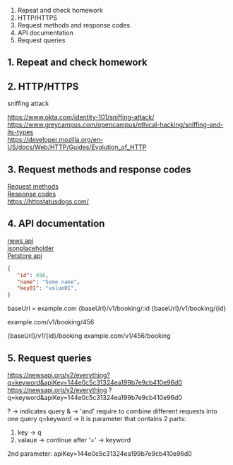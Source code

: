 1. Repeat and check homework
2. HTTP/HTTPS
3. Request methods and response codes
4. API documentation
5. Request queries


## 1. Repeat and check homework


## 2. HTTP/HTTPS

sniffing attack

https://www.okta.com/identity-101/sniffing-attack/  
https://www.greycampus.com/opencampus/ethical-hacking/sniffing-and-its-types  
https://developer.mozilla.org/en-US/docs/Web/HTTP/Guides/Evolution_of_HTTP  

## 3. Request methods and response codes

[Request methods](https://developer.mozilla.org/en-US/docs/Web/HTTP/Reference/Methods)  
[Response codes](https://developer.mozilla.org/en-US/docs/Web/HTTP/Reference/Status)   
https://httpstatusdogs.com/  

## 4. API documentation

[news api](https://newsapi.org/docs)  
[jsonplaceholder](https://jsonplaceholder.typicode.com)  
[Petstore api](https://petstore.swagger.io/) 

```json
{
   "id": 456,
   "name": "Some name",
   "key01": "value01",
}
```
baseUrl = example.com
{baseUrl}/v1/booking/:id
{baseUrl}/v1/booking/{id}

example.com/v1/booking/456

{baseUrl}/v1/{id}/booking
example.com/v1/456/booking


## 5. Request queries

https://newsapi.org/v2/everything?q=keyword&apiKey=144e0c5c31324ea199b7e9cb410e96d0
https://newsapi.org/v2/everything
?q=keyword&apiKey=144e0c5c31324ea199b7e9cb410e96d0

? -> indicates query
& -> 'and' require to combine different requests into one query
q=keyword -> it is parameter that contains 2 parts:
   1. key -> q
   2. valaue -> continue after '=' -> keyword


2nd parameter: apiKey=144e0c5c31324ea199b7e9cb410e96d0
